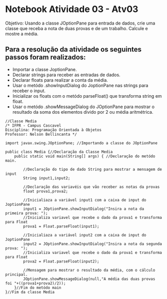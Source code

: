 # Notebook Atividade 03 - Atv03

Objetivo: Usando a classe JOptionPane para entrada de dados, crie uma classe que receba a nota de duas provas e de um trabalho. Calcule e mostre a média.

## Para a resolução da atividade os seguintes passos foram realizados:

* Importar a classe JoptionPane.
* Declarar strings para receber as entradas de dados.
* Declarar floats para realizar a conta da média.
* Usar o metódo .showInputDialog do JoptionPane nas strings para receber o input.
* Inicializar os floats com o metódo parseFloat() que transforma string em float.
* Usar o metódo .showMessageDialog do JOptionPane para mostrar o resultado da soma dos elementos divido por 2 ou média aritmétrica.

```
//Classe Media
/* IFPR - Campus Cascavel
Disciplina: Programação Orientada à Objetos
Professor: Nelson Bellincanta */ 

import javax.swing.JOptionPane; //Importando a classe do JOptionPane

public class Media {//Declaração da Classe Media
    public static void main(String[] args) { //Declaração do metódo main.

        //Declaração do tipo de dado String para mostrar a mensagem de input
        String input1,input2;

        //Declaração das variavéis que vão receber as notas da provas
        float prova1,prova2;

        //Inicialiaza a variável input1 com a caixa de input do JoptionPane
        input1 = JOptionPane.showInputDialog("Insira a nota da primeira prova: ");
        //Inicializa variavel que recebe o dado da prova1 e transforma para Float
        prova1 = Float.parseFloat(input1);

        //Inicialiaza a variável input2 com a caixa de input do JoptionPane
        input2 = JOptionPane.showInputDialog("Insira a nota da segunda prova: ");
        //Inicializa variavel que recebe o dado da prova1 e transforma para Float
        prova2 = Float.parseFloat(input2);

        //Mensagem para mostrar o resultado da média, com o cálculo principal.
        JOptionPane.showMessageDialog(null,"A média das duas provas foi "+((prova1+prova2)/2));
    }//Fim do metódo main
}//Fim da classe Media
```
